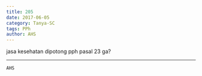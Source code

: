 ```yaml
---
title: 205
date: 2017-06-05
category: Tanya-SC
tags: PPh
author: AHS
---
```


jasa kesehatan dipotong pph pasal 23 ga?

---



`AHS`
